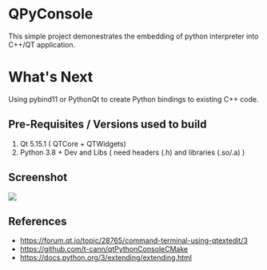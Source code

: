 # QPyConsole ##

This simple project demonestrates the embedding of python interpreter into C++/QT application.

# What's Next ##

Using pybind11 or PythonQt to create Python bindings to existing C++ code.

## Pre-Requisites / Versions used to build ##

1) Qt 5.15.1 ( QTCore + QTWidgets)
2) Python 3.8 + Dev and Libs  ( need headers (.h) and libraries (.so/.a) )

## Screenshot ##

![](https://raw.githubusercontent.com/wzpan/QtEVM/master/Screenshots/QtEVM.png)

## References ##

* https://forum.qt.io/topic/28765/command-terminal-using-qtextedit/3
* https://github.com/t-cann/qtPythonConsoleCMake
* https://docs.python.org/3/extending/extending.html